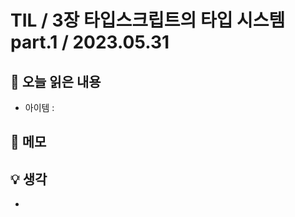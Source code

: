 # TIL / 3장 타입스크립트의 타입 시스템 part.1 / 2023.05.31

## 🍎 오늘 읽은 내용

- 아이템 :

## 📔 메모

## 💡 생각

- 

</br>
</br>
